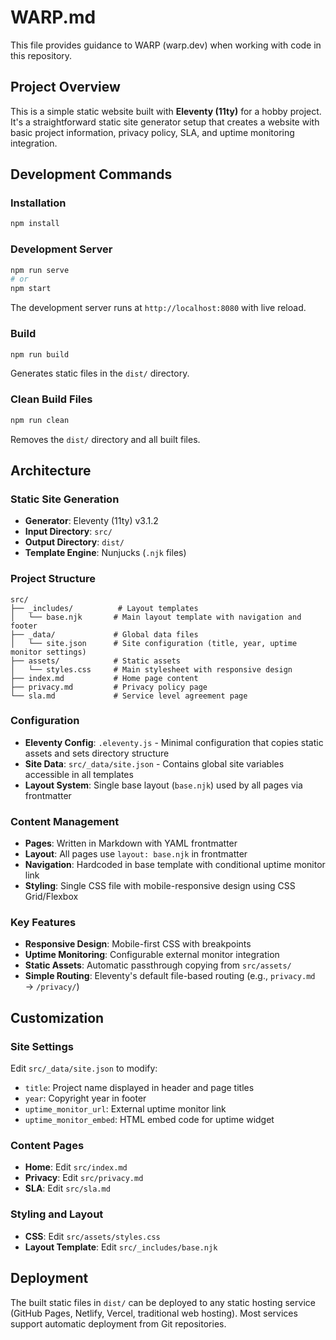 # WARP.md

This file provides guidance to WARP (warp.dev) when working with code in this repository.

## Project Overview

This is a simple static website built with **Eleventy (11ty)** for a hobby project. It's a straightforward static site generator setup that creates a website with basic project information, privacy policy, SLA, and uptime monitoring integration.

## Development Commands

### Installation
```bash
npm install
```

### Development Server
```bash
npm run serve
# or
npm start
```
The development server runs at `http://localhost:8080` with live reload.

### Build
```bash
npm run build
```
Generates static files in the `dist/` directory.

### Clean Build Files
```bash
npm run clean
```
Removes the `dist/` directory and all built files.

## Architecture

### Static Site Generation
- **Generator**: Eleventy (11ty) v3.1.2
- **Input Directory**: `src/`
- **Output Directory**: `dist/`
- **Template Engine**: Nunjucks (`.njk` files)

### Project Structure
```
src/
├── _includes/          # Layout templates
│   └── base.njk       # Main layout template with navigation and footer
├── _data/             # Global data files
│   └── site.json      # Site configuration (title, year, uptime monitor settings)
├── assets/            # Static assets
│   └── styles.css     # Main stylesheet with responsive design
├── index.md           # Home page content
├── privacy.md         # Privacy policy page
└── sla.md             # Service level agreement page
```

### Configuration
- **Eleventy Config**: `.eleventy.js` - Minimal configuration that copies static assets and sets directory structure
- **Site Data**: `src/_data/site.json` - Contains global site variables accessible in all templates
- **Layout System**: Single base layout (`base.njk`) used by all pages via frontmatter

### Content Management
- **Pages**: Written in Markdown with YAML frontmatter
- **Layout**: All pages use `layout: base.njk` in frontmatter
- **Navigation**: Hardcoded in base template with conditional uptime monitor link
- **Styling**: Single CSS file with mobile-responsive design using CSS Grid/Flexbox

### Key Features
- **Responsive Design**: Mobile-first CSS with breakpoints
- **Uptime Monitoring**: Configurable external monitor integration
- **Static Assets**: Automatic passthrough copying from `src/assets/`
- **Simple Routing**: Eleventy's default file-based routing (e.g., `privacy.md` → `/privacy/`)

## Customization

### Site Settings
Edit `src/_data/site.json` to modify:
- `title`: Project name displayed in header and page titles
- `year`: Copyright year in footer
- `uptime_monitor_url`: External uptime monitor link
- `uptime_monitor_embed`: HTML embed code for uptime widget

### Content Pages
- **Home**: Edit `src/index.md`
- **Privacy**: Edit `src/privacy.md`  
- **SLA**: Edit `src/sla.md`

### Styling and Layout
- **CSS**: Edit `src/assets/styles.css`
- **Layout Template**: Edit `src/_includes/base.njk`

## Deployment

The built static files in `dist/` can be deployed to any static hosting service (GitHub Pages, Netlify, Vercel, traditional web hosting). Most services support automatic deployment from Git repositories.

